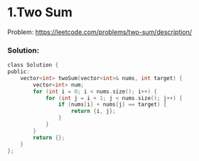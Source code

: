 # 1.Two Sum
Problem: https://leetcode.com/problems/two-sum/description/
### Solution:
```c
class Solution {
public:
    vector<int> twoSum(vector<int>& nums, int target) {
        vector<int> num;
        for (int i = 0; i < nums.size(); i++) {
            for (int j = i + 1; j < nums.size(); j++) { 
                if (nums[i] + nums[j] == target) {
                    return {i, j};
                }
            }
        }
        return {}; 
    }
};